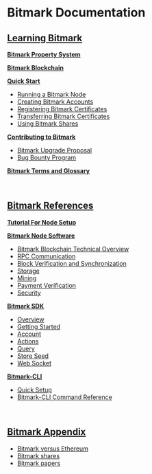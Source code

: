 
# Bitmark Documentation

## [Learning Bitmark](/pages/learning-bitmark/README.md)

**[Bitmark Property System](/pages/learning-bitmark/problem-we-are-trying-to-solve.md)**

**[Bitmark Blockchain](/pages/learning-bitmark/bitmark-blockchain.md)**

**[Quick Start](/pages/learning-bitmark/quick-start/README.md)**
* [Running a Bitmark Node](/pages/learning-bitmark/quick-start/simple-solution-for-node-setup.md)
* [Creating Bitmark Accounts](/pages/learning-bitmark/quick-start/working-with-bitmarks/creating-bitmark-account.md)
* [Registering Bitmark Certificates](/pages/learning-bitmark/quick-start/working-with-bitmarks/issuing-bitmarks.md)
* [Transferring Bitmark Certificates](/pages/learning-bitmark/quick-start/working-with-bitmarks/transferring-bitmarks.md)
* [Using Bitmark Shares](/pages/learning-bitmark/quick-start/working-with-bitmarks/using-bitmark-shares.md)

**[Contributing to Bitmark](/pages/learning-bitmark/contributing-to-bitmark/README.md)**
* [Bitmark Upgrade Proposal](/pages/learning-bitmark/contributing-to-bitmark/bup.md)
* [Bug Bounty Program](/pages/learning-bitmark/contributing-to-bitmark/bug-bounty-program.md)

**[Bitmark Terms and Glossary](/pages/bitmark-references/terms-and-glossary/bitmark-terms-and-glossary.md)**

<br>

## [Bitmark References](/pages/bitmark-references/README.md#bitmark-references)

**[Tutorial For Node Setup](/pages/bitmark-references/node-setup/bitmark-node-setup.md)**

**[Bitmark Node Software](/pages/bitmark-references/bitmark-node-software/README.md)**
* [Bitmark Blockchain Technical Overview](/pages/bitmark-references/bitmark-node-software/bitmark-blockchain-technical-overview.md)
* [RPC Communication](/pages/bitmark-references/rpc-communication/README.md)
* [Block Verification and Synchronization](/pages/bitmark-references/bitmark-node-software/block-verification-and-synchronization.md)
* [Storage](/pages/bitmark-references/bitmark-node-software/node-modules.md)
* [Mining](/pages/bitmark-references/bitmark-node-software/mining.md)
* [Payment Verification](/pages/bitmark-references/bitmark-node-software/payment-verification.md)
* [Security](/pages/bitmark-references/bitmark-node-software/security.md)

**[Bitmark SDK](/pages/bitmark-references/bitmark-sdk/README.md)**
* [Overview](/pages/bitmark-references/bitmark-sdk/bitmark-sdk-document.md)
* [Getting Started](/pages/bitmark-references/bitmark-sdk/bitmark-sdk-document.md)
* [Account](/pages/bitmark-references/bitmark-sdk/account.md)
* [Actions](/pages/bitmark-references/bitmark-sdk/action.md)
* [Query](/pages/bitmark-references/bitmark-sdk/query.md)
* [Store Seed](/pages/bitmark-references/bitmark-sdk/store-seed.md)
* [Web Socket](/pages/bitmark-references/bitmark-sdk/websocket.md)

**[Bitmark\-CLI](/pages/bitmark-references/bitmark-cli/README.md)**
* [Quick Setup](/pages/bitmark-references/bitmark-cli/quick-setup.md)
* [Bitmark\-CLI Command Reference](/pages/bitmark-references/bitmark-cli/bitmark-cli.md)

<br>

## [Bitmark Appendix](/pages/bitmark-appendix/README.md#bitmark-appendix)

* [Bitmark versus Ethereum](/pages/bitmark-appendix/bitmark-eth-comparison.md)
* [Bitmark shares](/pages/bitmark-appendix/bitmark-shares.md)
* [Bitmark papers](/pages/bitmark-appendix/bitmark-papers.md)
